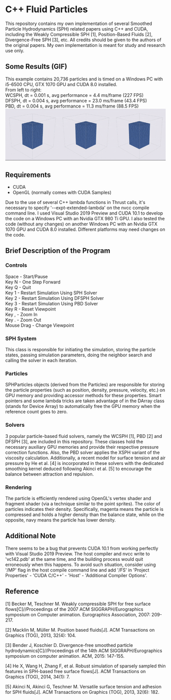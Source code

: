 # C++ Fluid Particles

This repository contains my own implementation of several Smoothed Particle Hydrodynamics (SPH) related papers using C++ and CUDA, including the Weakly Compressible SPH [1], Position-Based Fluids [2], Divergence-Free SPH [3], etc. All credits should be given to the authors of the original papers. My own implementation is meant for study and research use only.

## Some Results (GIF)
This example contains 20,736 particles and is timed on a Windows PC with i5-6500 CPU, GTX 1070 GPU and CUDA 8.0 installed.  
From left to right:   
WCSPH, dt = 0.001 s, avg performance = 4.4 ms/frame (227 FPS)  
DFSPH, dt = 0.004 s, avg performance = 23.0 ms/frame (43.4 FPS)  
PBD, dt = 0.004 s,  avg performance = 11.3 ms/frame (88.5 FPS)
![example](example.gif)

## Requirements

* CUDA
* OpenGL (normally comes with CUDA Samples)

Due to the use of several C++ lambda functions in Thrust calls, it's necessary to specify '--expt-extended-lambda' on the nvcc compile command line. I used Visual Studio 2019 Preview and CUDA 10.1 to develop the code on a Windows PC with an Nvidia GTX 980 Ti GPU. I also tested the code (without any changes) on another Windows PC with an Nvidia GTX 1070 GPU and CUDA 8.0 installed. Different platforms may need changes on the code.

## Brief Description of the Program
### Controls  
Space - Start/Pause  
Key N - One Step Forward  
Key Q - Quit  
Key 1 - Restart Simulation Using SPH Solver  
Key 2 - Restart Simulation Using DFSPH Solver  
Key 3 - Restart Simulation Using PBD Solver  
Key R - Reset Viewpoint  
Key , - Zoom In  
Key . - Zoom Out  
Mouse Drag - Change Viewpoint  
### SPH System
This class is responsible for initiating the simulation, storing the particle states, passing simulation parameters, doing the neighbor search and calling the solver in each iteration.
### Particles
SPHParticles objects (derived from the Particles) are responsible for storing the particle properties (such as position, density, pressure, velocity, etc.) on GPU memory and providing accessor methods for these properties. Smart pointers and some lambda tricks are taken advantage of in the DArray class (stands for Device Array) to automatically free the GPU memory when the reference count goes to zero.
### Solvers
3 popular particle-based fluid solvers, namely the WCSPH [1], PBD [2] and DFSPH [3], are included in this repository. These classes hold the necessary auxiliary GPU memories and provide their respective pressure correction functions. Also, the PBD solver applies the XSPH variant of the viscosity calculation. Additionally, a recent model for surface tension and air pressure by He et al. [4] is incorporated in these solvers with the dedicated smoothing kernel deduced following Akinci et al. [5] to encourage the balance between attraction and repulsion.
### Rendering
The particle is efficiently rendered using OpenGL's vertex shader and fragment shader (via a technique similar to the point sprites). The color of particles indicates their density. Specifically, magenta means the particle is compressed and holds a higher density than the balance state, while on the opposite, navy means the particle has lower density.  

## Additional Note
There seems to be a bug that prevents CUDA 10.1 from working perfectly with Visual Studio 2019 Preview. The host compiler and nvcc write to 'vc142.pdb' at the same time, and the building process would quit erroneously when this happens. To avoid such situation, consider using '/MP' flag in the host compile command line and add '/FS' in 'Project Properties' - 'CUDA C/C++' - 'Host' - 'Additional Compiler Options'.

## Reference
[1] Becker M, Teschner M. Weakly compressible SPH for free surface flows[C]//Proceedings of the 2007 ACM SIGGRAPH/Eurographics symposium on Computer animation. Eurographics Association, 2007: 209-217.

[2] Macklin M, Müller M. Position based fluids[J]. ACM Transactions on Graphics (TOG), 2013, 32(4): 104.

[3] Bender J, Koschier D. Divergence-free smoothed particle hydrodynamics[C]//Proceedings of the 14th ACM SIGGRAPH/Eurographics symposium on computer animation. ACM, 2015: 147-155.

[4] He X, Wang H, Zhang F, et al. Robust simulation of sparsely sampled thin features in SPH-based free surface flows[J]. ACM Transactions on Graphics (TOG), 2014, 34(1): 7.

[5] Akinci N, Akinci G, Teschner M. Versatile surface tension and adhesion for SPH fluids[J]. ACM Transactions on Graphics (TOG), 2013, 32(6): 182.